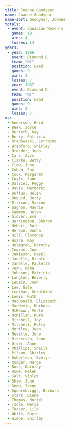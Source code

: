 ```yaml
---
title: Joanne Goodyear
name: Joanne Goodyear
name-sort: Goodyear, Joanne
totals:
 - event: Canadian Women's
   games: 18
   wins: 4
   losses: 14
years:
 - year: 1966
   event: Diamond D
   team: "NL"
   position: Lead
   games: 9
   wins: 2
   losses: 7
 - year: 1967
   event: Diamond D
   team: "NL"
   position: Lead
   games: 9
   wins: 2
   losses: 7
vs:
 - Anderson, Enid
 - Beek, Joyce
 - Berreth, Kay
 - Berry, Patricia
 - Bradawaski, Lorraine
 - Bradford, Shirley
 - Broeder, Jean
 - Carr, Avis
 - Clarke, Betty
 - Clow, June
 - Coben, Fay
 - Cook, Margaret
 - Coyle, June
 - Dalziel, Peggy
 - Davis, Margaret
 - Duffus, Helen
 - Duguid, Betty
 - Ellison, Marion
 - Gagnon, Maurie
 - Gammon, Helen
 - Glover, Eva
 - Harrington, Sharon
 - Hebert, Ruth
 - Herron, Donna
 - Hill, Florence
 - Hoare, Kay
 - Holmgren, Dorothy
 - Ingram, Joan
 - Jamieson, Hazel
 - Janelle, Nicole
 - Janelle, Paulette
 - Jean, Roma
 - Johnson, Patricia
 - Langton, Beverly
 - LeCain, Joan
 - Lee, Gale
 - Lenihan, Geraldine
 - Lewis, Ruth
 - MacDonald, Elizabeth
 - MacNevin, Barbara
 - McKeown, Verle
 - McMillan, Ruth
 - Mitchell, Joy
 - Mitchell, Polly
 - Mortley, Jean
 - Neville, June
 - Nickerson, Jean
 - Orser, Anne
 - Phillips, Sheila
 - Pilson, Shirley
 - Robertson, Evelyn
 - Rodger, Marge
 - Rose, Dorothy
 - Rowe, Helen
 - Salt, Violet
 - Shaw, June
 - Snow, Irene
 - Squarebriggs, Barbara
 - Stark, Diane
 - Thomas, Muriel
 - Toole, Marie
 - Tucker, Lila
 - White, Gayle
 - Wiebe, Shirley
---
```


